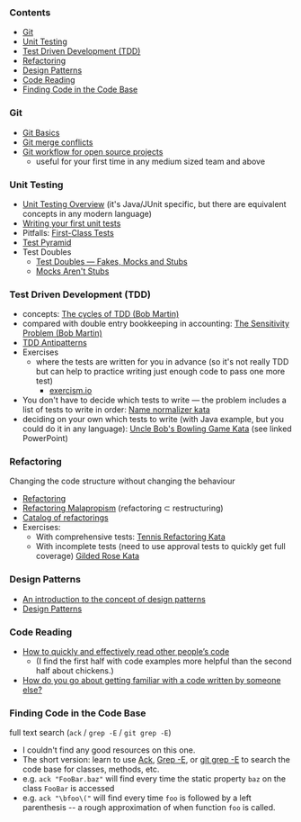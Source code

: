 ### Contents
 - [Git](#git)
 - [Unit Testing](#unit-testing)
 - [Test Driven Development (TDD)](#test-driven-development-tdd)
 - [Refactoring](#refactoring)
 - [Design Patterns](#design-patterns)
 - [Code Reading](#code-reading)
 - [Finding Code in the Code Base](#finding-code-in-the-code-base)

### Git
- [Git Basics](https://git-scm.com/book/en/v1/Git-Basics)
- [Git merge
  conflicts](https://www.atlassian.com/git/tutorials/using-branches/merge-conflicts)
- [Git workflow for open source projects](https://github.com/firstcontributions/first-contributions)
  - useful for your first time in any medium sized team and above

### Unit Testing
  - [Unit Testing
    Overview](https://www.vogella.com/tutorials/JUnit/article.html) (it's
    Java/JUnit specific, but there are equivalent concepts in any modern
    language)
  - [Writing your first unit
    tests](https://dzone.com/articles/writing-your-first-unit-tests)
  - Pitfalls: [First-Class
    Tests](https://blog.cleancoder.com/uncle-bob/2017/05/05/TestDefinitions.html)
  - [Test
    Pyramid](https://martinfowler.com/articles/practical-test-pyramid.html)
  - Test Doubles
    - [Test Doubles — Fakes, Mocks and Stubs](https://blog.pragmatists.com/test-doubles-fakes-mocks-and-stubs-1a7491dfa3da)
    - [Mocks Aren't Stubs](https://martinfowler.com/articles/mocksArentStubs.html)

### Test Driven Development (TDD)
  - concepts: [The cycles of TDD (Bob
    Martin)](https://blog.cleancoder.com/uncle-bob/2014/12/17/TheCyclesOfTDD.html)
  - compared with double entry bookkeeping in accounting:
    [The Sensitivity Problem (Bob Martin)](http://butunclebob.com/ArticleS.UncleBob.TheSensitivityProblem)
  - [TDD
    Antipatterns](http://agileinaflash.blogspot.com/2009/06/tdd-antipatterns.html)
  - Exercises
    - where the tests are written for you in advance (so it's not really TDD but
      can help to practice writing just enough code to pass one more test)
        - [exercism.io](https://exercism.io)
  - You don't have to decide which tests to write &mdash; the problem includes a
    list of tests to write in order: [Name normalizer
    kata](http://langrsoft.com/2019/05/13/tdd-katas-exercises-name-normalizer-3-5/)
  - deciding on your own which tests to write (with Java example, but you could
    do it in any language): [Uncle Bob's Bowling Game
    Kata](http://butunclebob.com/ArticleS.UncleBob.TheBowlingGameKata) (see
    linked PowerPoint)

### Refactoring
Changing the code structure without changing the behaviour

  - [Refactoring](https://refactoring.com/)
  - [Refactoring
    Malapropism](https://martinfowler.com/bliki/DefinitionOfRefactoring.html)
    (refactoring &sub; restructuring)
  - [Catalog of refactorings](https://refactoring.com/catalog/)
  - Exercises:
     - With comprehensive tests: [Tennis Refactoring
       Kata](https://github.com/emilybache/Tennis-Refactoring-Kata)
     - With incomplete tests (need to use approval tests to quickly get full
       coverage) [Gilded Rose
       Kata](https://github.com/emilybache/GildedRose-Refactoring-Kata)

### Design Patterns

  - [An introduction to the concept of design patterns](https://dev.to/powerwebdev/an-introduction-to-the-concept-of-design-patterns-o29)
  - [Design Patterns](https://sourcemaking.com/design_patterns)

### Code Reading

  - [How to quickly and effectively read other people’s code](https://selftaughtcoders.com/how-to-quickly-and-effectively-read-other-peoples-code/)
    - (I find the first half with code examples more helpful than the second
      half about chickens.) 
  - [How do you go about getting familiar with a code written by someone
    else?](https://www.quora.com/How-do-you-go-about-getting-familiar-with-a-code-written-by-someone-else/answer/Jeff-Langr?srid=RjMI)

### Finding Code in the Code Base
full text search (`ack` / `grep -E` / `git grep -E`)

  - I couldn't find any good resources on this one.
  - The short version: learn to use [Ack](https://beyondgrep.com/), [Grep
    -E](https://www.gnu.org/software/grep/manual/grep.html), or [git grep
    -E](https://git-scm.com/docs/git-grep) to search the code base for classes,
    methods, etc.
  - e.g. `ack "FooBar.baz"` will find every time the static property `baz` on
    the class `FooBar` is accessed
  - e.g. `ack "\bfoo\("` will find every time `foo` is followed by a left
    parenthesis -- a rough approximation of when function `foo` is called.

